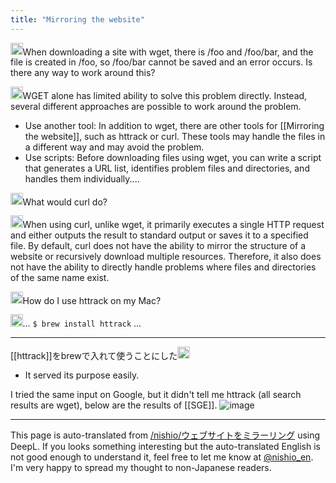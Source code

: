 ```yaml
---
title: "Mirroring the website"
---
```


<img src='https://scrapbox.io/api/pages/nishio-en/nishio/icon' alt='nishio.icon' height="19.5"/>When downloading a site with wget, there is /foo and /foo/bar, and the file is created in /foo, so /foo/bar cannot be saved and an error occurs. Is there any way to work around this?

<img src='https://scrapbox.io/api/pages/nishio-en/gpt/icon' alt='gpt.icon' height="19.5"/>WGET alone has limited ability to solve this problem directly. Instead, several different approaches are possible to work around the problem.
- Use another tool: In addition to wget, there are other tools for [[Mirroring the website]], such as httrack or curl. These tools may handle the files in a different way and may avoid the problem.
- Use scripts: Before downloading files using wget, you can write a script that generates a URL list, identifies problem files and directories, and handles them individually....

<img src='https://scrapbox.io/api/pages/nishio-en/nishio/icon' alt='nishio.icon' height="19.5"/>What would curl do?

<img src='https://scrapbox.io/api/pages/nishio-en/gpt/icon' alt='gpt.icon' height="19.5"/>When using curl, unlike wget, it primarily executes a single HTTP request and either outputs the result to standard output or saves it to a specified file. By default, curl does not have the ability to mirror the structure of a website or recursively download multiple resources. Therefore, it also does not have the ability to directly handle problems where files and directories of the same name exist.

<img src='https://scrapbox.io/api/pages/nishio-en/nishio/icon' alt='nishio.icon' height="19.5"/>How do I use httrack on my Mac?

<img src='https://scrapbox.io/api/pages/nishio-en/gpt/icon' alt='gpt.icon' height="19.5"/>...
`$ brew install httrack`
...

---
[[httrack]]をbrewで入れて使うことにした<img src='https://scrapbox.io/api/pages/nishio-en/nishio/icon' alt='nishio.icon' height="19.5"/>
- It served its purpose easily.

I tried the same input on Google, but it didn't tell me httrack (all search results are wget), below are the results of [[SGE]].
![image](https://gyazo.com/1e3a81034430cb0c93636612225f72e4/thumb/1000)

---
This page is auto-translated from [/nishio/ウェブサイトをミラーリング](https://scrapbox.io/nishio/ウェブサイトをミラーリング) using DeepL. If you looks something interesting but the auto-translated English is not good enough to understand it, feel free to let me know at [@nishio_en](https://twitter.com/nishio_en). I'm very happy to spread my thought to non-Japanese readers.